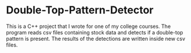 # Double-Top-Pattern-Detector

This is a C++ project that I wrote for one of my college courses. The program reads csv files containing stock data and detects if a double-top pattern is present. The results of the detections are written inside new csv files.
